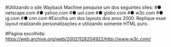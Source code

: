 #Utilizando o site Wayback Machine pesquise um dos seguintes sites:
#● netscape.com
#● yahoo.com
#● uol.com
#● globo.com
#● w3c.com
#● ig.com
#● cnn.com
#Escolha um dos layouts dos anos 2000. Replique esse layout realizando personalizações e utilizando somente HTML puro.


#Página escolhida: https://web.archive.org/web/20021128204922/http://www.w3c.com/
